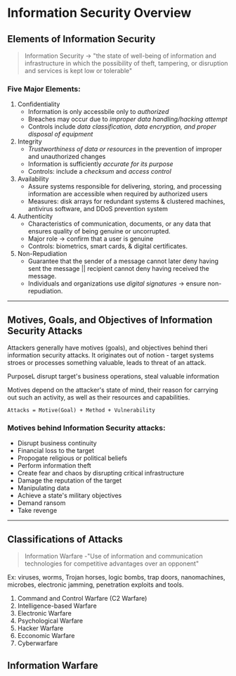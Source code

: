 # Information Security Overview

## Elements of Information Security
> Information Security -> "the state of well-being of information and infrastructure in which the possibility of theft, tampering, or disruption and services is kept low or tolerable"

### Five Major Elements:
1. Confidentiality
   - Information is only accessbile only to *authorized*
   - Breaches may occur due to *improper data handling/hacking attempt*
   - Controls include *data classification, data encryption, and proper disposal of equipment*
2. Integrity
   - *Trustworthiness of data or resources* in the prevention of improper and unauthorized changes
   - Information is sufficiently *accurate for its purpose*
   - Controls: include a *checksum* and *access control*
3. Availability
   - Assure systems responsible for delivering, storing, and processing information are accessible when required by authorized users
   - Measures: disk arrays for redundant systems & clustered machines, antivirus software, and DDoS prevention system
4. Authenticity
   - Characteristics of communication, documents, or any data that ensures quality of being genuine or uncorrupted.
   - Major role -> confirm that a user is genuine
   - Controls: biometrics, smart cards, & digital certificates.
5. Non-Repudiation
   - Guarantee that the sender of a message cannot later deny having sent the message || recipient cannot deny having received the message.
   - Individuals and organizations use *digital signatures* -> ensure non-repudiation.
---
## Motives, Goals, and Objectives of Information Security Attacks
Attackers generally have motives (goals), and objectives behind theri information security attacks. It originates out of notion - target systems stroes or processes something valuable, leads to threat of an attack.

PurposeL disrupt target's business operations, steal valuable information

Motives depend on the attacker's state of mind, their reason for carrying out such an activity, as well as their resources and capabilities.

`Attacks = Motive(Goal) + Method + Vulnerability`

### Motives behind Information Security attacks:
- Disrupt business continuity
- Financial loss to the target
- Propogate religious or political beliefs
- Perform information theft
- Create fear and chaos by disrupting critical infrastructure
- Damage the reputation of the target
- Manipulating data
- Achieve a state's military objectives
- Demand ransom
- Take revenge
---
## Classifications of Attacks
> Information Warfare -"Use of information and communication technologies for competitive advantages over an opponent"

Ex: viruses, worms, Trojan horses, logic bombs, trap doors, nanomachines, microbes, electronic jamming, penetration exploits and tools.

1. Command and Control Warfare (C2 Warfare)
2. Intelligence-based Warfare
3. Electronic Warfare
4. Psychological Warfare
5. Hacker Warfare
6. Ecconomic Warfare
7. Cyberwarfare
## Information Warfare
